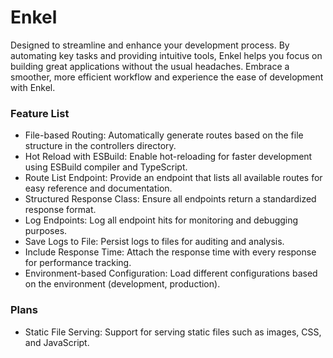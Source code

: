 # Enkel

Designed to streamline and enhance your development process. By automating key tasks and providing intuitive tools, Enkel helps you focus on building great applications without the usual headaches. Embrace a smoother, more efficient workflow and experience the ease of development with Enkel.

### Feature List

- File-based Routing: Automatically generate routes based on the file structure in the controllers directory.
- Hot Reload with ESBuild: Enable hot-reloading for faster development using ESBuild compiler and TypeScript.
- Route List Endpoint: Provide an endpoint that lists all available routes for easy reference and documentation.
- Structured Response Class: Ensure all endpoints return a standardized response format.
- Log Endpoints: Log all endpoint hits for monitoring and debugging purposes.
- Save Logs to File: Persist logs to files for auditing and analysis.
- Include Response Time: Attach the response time with every response for performance tracking.
- Environment-based Configuration: Load different configurations based on the environment (development, production).

### Plans

- Static File Serving: Support for serving static files such as images, CSS, and JavaScript.
